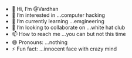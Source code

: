 - 👋 Hi, I’m @Vardhan
- 👀 I’m interested in ...computer hacking
- 🌱 I’m currently learning ...emgineering 
- 💞️ I’m looking to collaborate on ...white hat club
- 📫 How to reach me ...you can but not this time
- 😄 Pronouns: ...nothing
- ⚡ Fun fact: ...innocent face with crazy mind

<!---
Vardhcr/Vardhcr is a ✨ special ✨ repository because its `README.md` (this file) appears on your GitHub profile.
You can click the Preview link to take a look at your changes.
--->
